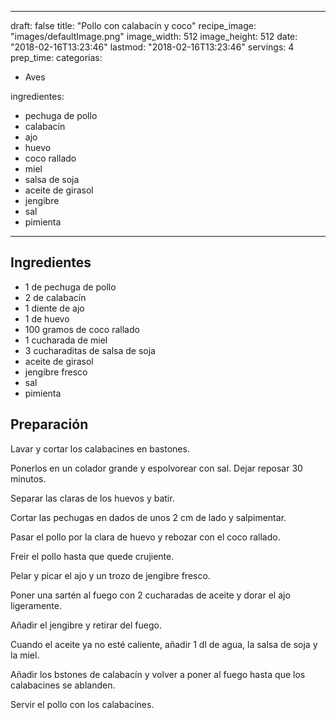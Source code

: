 
---
draft: false
title: "Pollo con calabacín y coco"
recipe_image: "images/defaultImage.png"
image_width: 512
image_height: 512
date: "2018-02-16T13:23:46"
lastmod: "2018-02-16T13:23:46"
servings: 4
prep_time: 
categorias:
  - Aves

ingredientes:
  - pechuga de pollo
  - calabacín
  - ajo
  - huevo
  - coco rallado
  - miel
  - salsa de soja
  - aceite de girasol
  - jengibre
  - sal
  - pimienta
---

## Ingredientes
- 1  de pechuga de pollo
- 2  de calabacín
- 1 diente de ajo
- 1  de huevo
- 100 gramos de coco rallado
- 1 cucharada de miel
- 3 cucharaditas de salsa de soja
- aceite de girasol
- jengibre fresco
- sal
- pimienta

## Preparación
Lavar y cortar los calabacines en bastones.

Ponerlos en un colador grande y espolvorear con sal. Dejar reposar 30 minutos.

Separar las claras de los huevos y batir.

Cortar las pechugas en dados de unos 2 cm de lado y salpimentar.

Pasar el pollo por la clara de huevo y rebozar con el coco rallado.

Freir el pollo hasta que quede crujiente.

Pelar y picar el ajo y un trozo de jengibre fresco.

Poner una sartén al fuego con 2 cucharadas de aceite y dorar el ajo ligeramente.

Añadir el jengibre y retirar del fuego.

Cuando el aceite ya no esté caliente, añadir 1 dl de agua, la salsa de soja y la miel.

Añadir los bstones de calabacín y volver a poner al fuego hasta que los calabacines se ablanden.

Servir el pollo con los calabacines.


